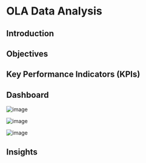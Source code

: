 
# OLA Data Analysis

## Introduction

## Objectives

## Key Performance Indicators (KPIs)

## Dashboard

![image](https://github.com/user-attachments/assets/cef170fa-03a1-4395-936c-c12b02498e17)

![image](https://github.com/user-attachments/assets/6475f63f-fc40-4436-81c7-44d4319fdf9f)

![image](https://github.com/user-attachments/assets/c1b8377f-5e1f-459c-8978-d16fa11277bb)


## Insights
